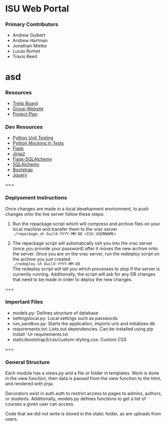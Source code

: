 ISU Web Portal
===
### Primary Contributors
* Andrew Guibert
* Andrew Hartman
* Jonathan Mielke
* Lucas Rorhet
* Travis Reed 

asd
===
### Resources
* [Trello Board](https://trello.com/b/kPAKvBao/senior-design)
* [Group Website](http://may1518.ece.iastate.edu/)
* [Project Plan](https://drive.google.com/a/iastate.edu/file/d/0B6mbCLySBSQxOUxYQ196eUY5cXc/view?usp=sharing)

### Dev Resources
* [Python Unit Testing](https://docs.python.org/2/library/unittest.html)
* [Python Mocking In Tests](https://docs.python.org/3/library/unittest.mock.html)
* [Flask](http://flask.pocoo.org/)
* [Jinja2](http://jinja.pocoo.org/docs/dev/)
* [Flask-SQLAlchemy](https://pythonhosted.org/Flask-SQLAlchemy/)
* [SQLAlchemy](http://www.sqlalchemy.org/)
* [Bootstrap](http://getbootstrap.com/getting-started/)
* [Jquery](http://api.jquery.com/)

===
### Deplyoment Instructions
Once changes are made in a local development environment, to push changes onto the live server follow these steps:

1.  Run the repackage script which will compress and archive files on your local machine and transfer them to the vrac server<br>
`./repackage.sh build-YYYY-MM-DD <ISU_USERNAME>`<br>

2.  The repackage script will automatically ssh you into the vrac server (once you provide your password) after it moves the new archive onto the server.  Once you are on the vrac server, run the redelploy script on the archive you just created.<br>
`./redeploy.sh build-YYYY-MM-DD`<br>
The redeploy script will tell you which processes to stop if the server is currently running.  Additionally, the script will ask for any DB changes that need to be made in order to deploy the new changes.

===
### Important Files
* models.py: Defines structure of database
* settingslocal.py: Local settings such as passwords
* run_sandbox.py: Starts the application, imports urls and initializes db
* requirements.txt: Lists out dependencies. Can be installed using pip install -Ur requirements.txt
* static/bootstrap3/css/custom-styling.css: Custom CSS

===
### General Structure
Each module has a views.py and a file or folder in templates. Work is done in the view function, then data is passed from the view function to the html, and rendered with jinja.

Decorators exist in auth.auth to restrict access to pages to admins, authors, or students. Additionally, models.py defines functions to get a list of courses a given user can access.

Code that we did not write is stored in the static folder, as are uploads from users.
